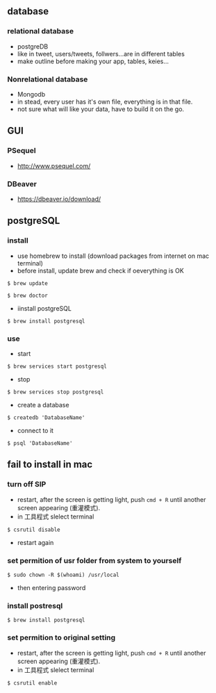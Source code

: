 ## database
### relational database
- postgreDB
- like in tweet, users/tweets, follwers...are in different tables
- make outline before making your app, tables, keies...

### Nonrelational database
- Mongodb
- in stead, every user has it's own file, everything is in that file.
- not sure what will like your data, have to build it on the go.

## GUI
### PSequel
- http://www.psequel.com/

### DBeaver
- https://dbeaver.io/download/

## postgreSQL
### install
- use homebrew to install (download packages from internet on mac terminal)
- before install, update brew and check if oeverything is OK 
```
$ brew update
```
```
$ brew doctor
```
- iinstall postgreSQL
```
$ brew install postgresql
```

### use
- start
```
$ brew services start postgresql
```
- stop
```
$ brew services stop postgresql
```
- create a database
```
$ createdb 'DatabaseName'
```
- connect to it
```
$ psql 'DatabaseName'
```


## fail to install in mac

### turn off SIP
- restart, after the screen is getting light, push ```cmd + R``` until another screen appearing (重灌模式). 
- in 工具程式 slelect terminal
```
$ csrutil disable
```
- restart again

### set permition of usr folder from system to yourself
```
$ sudo chown -R $(whoami) /usr/local
```
- then entering password

### install postresql
```
$ brew install postgresql
```
### set permition to original setting
- restart, after the screen is getting light, push ```cmd + R``` until another screen appearing (重灌模式). 
- in 工具程式 slelect terminal
```
$ csrutil enable
```

